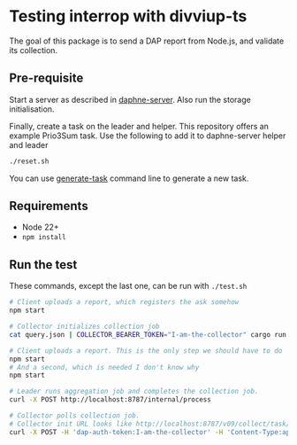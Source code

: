 # Testing interrop with divviup-ts

The goal of this package is to send a DAP report from Node.js, and validate its collection.

## Pre-requisite

Start a server as described in [daphne-server](../crates/daphne-server/README.md). Also run the storage initialisation.

Finally, create a task on the leader and helper. This repository offers an example Prio3Sum task. Use the following to add it to daphne-server helper and leader

```bash
./reset.sh
```

You can use [generate-task](../crates/generate-task/) command line to generate a new task.

## Requirements

* Node 22+
* `npm install`

## Run the test

These commands, except the last one, can be run with `./test.sh`

```bash
# Client uploads a report, which registers the ask somehow
npm start

# Collector initializes collection job
cat query.json | COLLECTOR_BEARER_TOKEN="I-am-the-collector" cargo run --bin dapf leader collect --leader-url http://localhost:8787/v09/ --task-id 8TuT5Z5fAuutsX9DZWSqkUw6pzDl96d3tdsDJgWH2VY

# Client uploads a report. This is the only step we should have to do
npm start
# And a second, which is needed I don't know why
npm start

# Leader runs aggregation job and completes the collection job.
curl -X POST http://localhost:8787/internal/process

# Collector polls collection job.
# Collector init URL looks like http://localhost:8787/v09/collect/task/8TuT5Z5fAuutsX9DZWSqkUw6pzDl96d3tdsDJgWH2VY/req/1qVftsSS8IOH1xh9hvjdRQ
curl -X POST -H 'dap-auth-token:I-am-the-collector' -H 'Content-Type:application/dap-collect-req' <url-from-collector-init>
```
